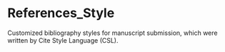 # References_Style
Customized bibliography styles for manuscript submission, which were written by Cite Style Language (CSL).
